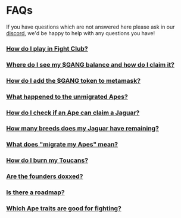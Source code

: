 # FAQs

If you have questions which are not answered here please ask in our [discord](https://discord.com/invite/apegang), we'd be happy to help with any questions you have!

### [How do I play in Fight Club?](how-do-i-play-in-fight-club.md)

### [Where do I see my $GANG balance and how do I claim it?](where-do-i-see-my-usdgang-balance-and-how-do-i-claim-it.md)

### [How do I add the $GANG token to metamask?](how-do-i-add-the-usdgang-token-to-metamask.md)

### [What happened to the unmigrated Apes?](what-happened-to-the-unmigrated-apes.md)

### [How do I check if an Ape can claim a Jaguar?](how-do-i-check-if-an-ape-can-claim-a-jaguar.md)

### [How many breeds does my Jaguar have remaining?](how-many-breeds-does-my-jaguar-have-remaining.md)

### [What does "migrate my Apes" mean?](what-does-migrate-my-apes-mean.md)

### [How do I burn my Toucans?](how-do-i-burn-my-toucans.md)

### [Are the founders doxxed?](are-the-founders-doxxed.md)

### [Is there a roadmap?](is-there-a-roadmap.md)

### [Which Ape traits are good for fighting?](which-ape-traits-are-good-for-fighting.md)

